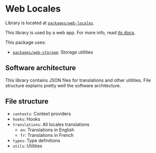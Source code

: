 # Web Locales

Library is located at [`packages/web-locales`](../../../packages/web-locales).

This library is used by a web app. For more info, read [its docs](../apps/web.md).

This package uses:

- [`packages/web-storage`](./web-storage.md): Storage utilities

## Software architecture

This library contains JSON files for translations and other utilities. File structure explains pretty well the software
architecture.

## File structure

- `contexts`: Context providers
- `hooks`: Hooks
- `translations`: All locales translations
  - `en`: Translations in English
  - `fr`: Translations in French
- `types`: Type definitions
- `utils`: Utilities
